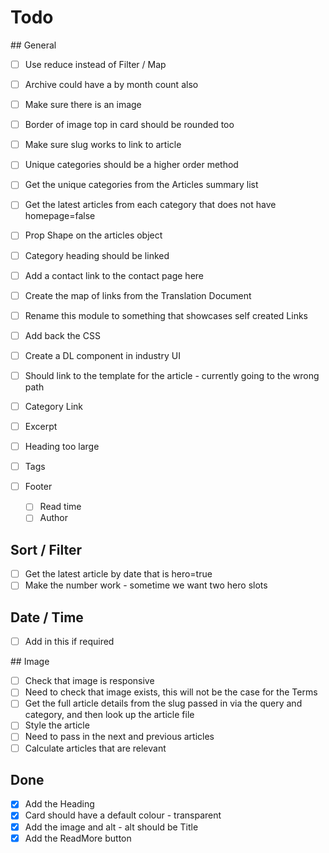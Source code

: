# Todo

## General

- [ ] Use reduce instead of Filter / Map
- [ ] Archive could have a by month count also

- [ ] Make sure there is an image
- [ ] Border of image top in card should be rounded too
- [ ] Make sure slug works to link to article
- [ ] Unique categories should be a higher order method
- [ ] Get the unique categories from the Articles summary list
- [ ] Get the latest articles from each category that does not have homepage=false
- [ ] Prop Shape on the articles object
- [ ] Category heading should be linked

- [ ] Add a contact link to the contact page here
- [ ] Create the map of links from the Translation Document
- [ ] Rename this module to something that showcases self created Links
- [ ] Add back the CSS
- [ ] Create a DL component in industry UI

- [ ] Should link to the template for the article - currently going to the wrong path
- [ ] Category Link
- [ ] Excerpt
- [ ] Heading too large
- [ ] Tags
- [ ] Footer
  - [ ] Read time
  - [ ] Author

## Sort / Filter

- [ ] Get the latest article by date that is hero=true
- [ ] Make the number work - sometime we want two hero slots

## Date / Time

- [ ] Add in this if required

## Image

- [ ] Check that image is responsive
- [ ] Need to check that image exists, this will not be the case for the Terms
- [ ] Get the full article details from the slug passed in via the query and category, and then look up the article file
- [ ] Style the article
- [ ] Need to pass in the next and previous articles
- [ ] Calculate articles that are relevant

## Done

- [X] Add the Heading
- [X] Card should have a default colour - transparent
- [X] Add the image and alt - alt should be Title
- [X] Add the ReadMore button
